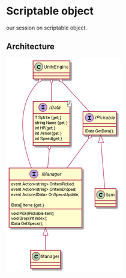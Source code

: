 # Scriptable object

our session on scriptable object. 

## Architecture 

![architecture](Architecture.png)
